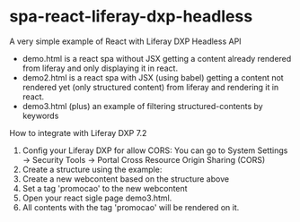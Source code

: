 # spa-react-liferay-dxp-headless

A very simple example of React with Liferay DXP Headless API

- demo.html is a react spa without JSX getting a content already rendered from liferay and only displaying it in react.
- demo2.html is a react spa with JSX (using babel) getting a content not rendered yet (only structured content) from liferay and rendering it in react.
- demo3.html (plus) an example of filtering structured-contents by keywords

How to integrate with Liferay DXP 7.2

1. Config your Liferay DXP for allow CORS: You can go to System Settings -> Security Tools -> Portal Cross Resource Origin Sharing (CORS)
2. Create a structure using the example: 
3. Create a new webcontent based on the structure above
4. Set a tag 'promocao' to the new webcontent
5. Open your react sigle page demo3.html.
6. All contents with the tag 'promocao' will be rendered on it.
